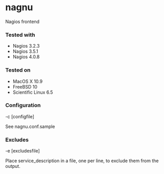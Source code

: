 nagnu
=====

Nagios frontend

### Tested with
* Nagios 3.2.3
* Nagios 3.5.1
* Nagios 4.0.8

### Tested on
* MacOS X 10.9
* FreeBSD 10
* Scientific Linux 6.5

### Configuration
-c [configfile]

See nagnu.conf.sample

### Excludes
-e [excludesfile]

Place service_description in a file, one per line, to exclude them from the output.
 
